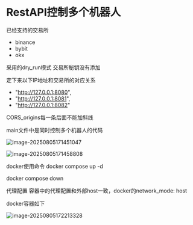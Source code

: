 # RestAPI控制多个机器人
已经支持的交易所
- binance
- bybit
- okx

采用的dry_run模式
交易所秘钥没有添加


定下来以下IP地址和交易所的对应关系
- "http://127.0.0.1:8080",
- "http://127.0.0.1:8081",
- "http://127.0.0.1:8082"

CORS_origins每一条后面不能加斜线



main文件中是同时控制多个机器人的代码

![image-20250805171451047](https://pkuxiaohou.oss-cn-beijing.aliyuncs.com/img/202508051714142.png)

![image-20250805171458808](https://pkuxiaohou.oss-cn-beijing.aliyuncs.com/img/202508051714881.png)



docker使用命令
docker compose up -d

docker compose down

代理配置
容器中的代理配置和外部host一致，docker的network_mode: host



docker容器如下

![image-20250805172213328](https://pkuxiaohou.oss-cn-beijing.aliyuncs.com/img/202508051722377.png)







